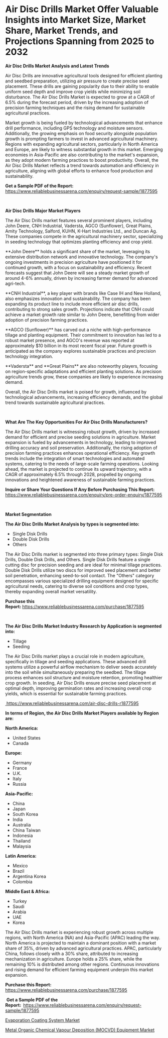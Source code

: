<p><h1>Air Disc Drills Market Offer Valuable Insights into Market Size, Market Share, Market Trends, and Projections Spanning from 2025 to 2032</h1></p><p><strong>Air Disc Drills Market Analysis and Latest Trends</strong></p>
<p><p>Air Disc Drills are innovative agricultural tools designed for efficient planting and seedbed preparation, utilizing air pressure to create precise seed placement. These drills are gaining popularity due to their ability to enable uniform seed depth and improve crop yields while minimizing soil disturbance. The Air Disc Drills Market is expected to grow at a CAGR of 6.5% during the forecast period, driven by the increasing adoption of precision farming techniques and the rising demand for sustainable agricultural practices.</p><p>Market growth is being fueled by technological advancements that enhance drill performance, including GPS technology and moisture sensors. Additionally, the growing emphasis on food security alongside population growth is prompting farmers to invest in advanced agricultural machinery. Regions with expanding agricultural sectors, particularly in North America and Europe, are likely to witness substantial growth in this market. Emerging economies in Asia-Pacific are also contributing to the market's expansion, as they adopt modern farming practices to boost productivity. Overall, the Air Disc Drills Market reflects a trend towards automation and efficiency in agriculture, aligning with global efforts to enhance food production and sustainability.</p></p>
<p><strong>Get a Sample PDF of the Report:&nbsp;</strong> <a href="https://www.reliablebusinessarena.com/enquiry/request-sample/1877595?utm_campaign=2182&utm_medium=2&utm_source=Github&utm_content=ia&utm_term=28022025&utm_id=air-disc-drills">https://www.reliablebusinessarena.com/enquiry/request-sample/1877595</a></p>
<p>&nbsp;</p>
<p><strong>Air Disc Drills Major Market Players</strong></p>
<p><p>The Air Disc Drills market features several prominent players, including John Deere, CNH Industrial, Vadersta, AGCO (Sunflower), Great Plains, Amity Technology, Salford, KUHN, K-Hart Industries Ltd., and Duncan Ag. These companies compete in the agricultural machinery sector, specializing in seeding technology that optimizes planting efficiency and crop yield.</p><p>**John Deere** holds a significant share of the market, leveraging its extensive distribution network and innovative technology. The company's ongoing investments in precision agriculture have positioned it for continued growth, with a focus on sustainability and efficiency. Recent forecasts suggest that John Deere will see a steady market growth of around 4-6% annually, driven by increasing farmer demand for advanced agri-tech.</p><p>**CNH Industrial**, a key player with brands like Case IH and New Holland, also emphasizes innovation and sustainability. The company has been expanding its product line to include more efficient air disc drills, contributing to strong sales growth. Projections indicate that CNH could achieve a market growth rate similar to John Deere, benefitting from wider adoption of precision farming practices.</p><p>**AGCO (Sunflower)** has carved out a niche with high-performance tillage and planting equipment. Their commitment to innovation has led to a robust market presence, and AGCO's revenue was reported at approximately $10 billion in its most recent fiscal year. Future growth is anticipated as the company explores sustainable practices and precision technology integration.</p><p>**Vadersta** and **Great Plains** are also noteworthy players, focusing on region-specific adaptations and efficient planting solutions. As precision agriculture trends grow, these companies are likely to experience increasing demand.</p><p>Overall, the Air Disc Drills market is poised for growth, influenced by technological advancements, increasing efficiency demands, and the global trend towards sustainable agricultural practices.</p></p>
<p>&nbsp;</p>
<p><strong>What Are The Key Opportunities For Air Disc Drills Manufacturers?</strong></p>
<p><p>The Air Disc Drills market is witnessing robust growth, driven by increased demand for efficient and precise seeding solutions in agriculture. Market expansion is fueled by advancements in technology, leading to improved drilling accuracy and soil preservation. Additionally, the rising adoption of precision farming practices enhances operational efficiency. Key growth trends include the integration of smart technologies and automated systems, catering to the needs of large-scale farming operations. Looking ahead, the market is projected to continue its upward trajectory, with a CAGR of approximately 6.5% through 2028, propelled by ongoing innovations and heightened awareness of sustainable farming practices.</p></p>
<p><strong>Inquire or Share Your Questions If Any Before Purchasing This Report:</strong> <a href="https://www.reliablebusinessarena.com/enquiry/pre-order-enquiry/1877595?utm_campaign=2182&utm_medium=2&utm_source=Github&utm_content=ia&utm_term=28022025&utm_id=air-disc-drills">https://www.reliablebusinessarena.com/enquiry/pre-order-enquiry/1877595</a></p>
<p>&nbsp;</p>
<p><strong>Market Segmentation</strong></p>
<p><strong>The Air Disc Drills Market Analysis by types is segmented into:</strong></p>
<p><ul><li>Single Disk Drills</li><li>Double Disk Drills</li><li>Others</li></ul></p>
<p><p>The Air Disc Drills market is segmented into three primary types: Single Disk Drills, Double Disk Drills, and Others. Single Disk Drills feature a single cutting disc for precision seeding and are ideal for minimal tillage practices. Double Disk Drills utilize two discs for improved seed placement and better soil penetration, enhancing seed-to-soil contact. The "Others" category encompasses various specialized drilling equipment designed for specific agricultural needs, catering to diverse soil conditions and crop types, thereby expanding overall market versatility.</p></p>
<p><strong>Purchase this Report:&nbsp;</strong><a href="https://www.reliablebusinessarena.com/purchase/1877595?utm_campaign=2182&utm_medium=2&utm_source=Github&utm_content=ia&utm_term=28022025&utm_id=air-disc-drills">https://www.reliablebusinessarena.com/purchase/1877595</a></p>
<p>&nbsp;</p>
<p><strong>The Air Disc Drills Market Industry Research by Application is segmented into:</strong></p>
<p><ul><li>Tillage</li><li>Seeding</li></ul></p>
<p><p>The Air Disc Drills market plays a crucial role in modern agriculture, specifically in tillage and seeding applications. These advanced drill systems utilize a powerful airflow mechanism to deliver seeds accurately into the soil while simultaneously preparing the seedbed. The tillage process enhances soil structure and moisture retention, promoting healthier crop growth. In seeding, Air Disc Drills ensure precise seed placement at optimal depth, improving germination rates and increasing overall crop yields, which is essential for sustainable farming practices.</p></p>
<p><a href="https://www.reliablebusinessarena.com/air-disc-drills-r1877595?utm_campaign=2182&utm_medium=2&utm_source=Github&utm_content=ia&utm_term=28022025&utm_id=air-disc-drills">&nbsp;https://www.reliablebusinessarena.com/air-disc-drills-r1877595</a></p>
<p><strong>In terms of Region, the Air Disc Drills Market Players available by Region are:</strong></p>
<p>
    <p> <strong> North America: </strong>
        <ul>
            <li>United States</li>
            <li>Canada</li>
        </ul>
        </p> 
    <p> <strong> Europe: </strong>
        <ul>
            <li>Germany</li>
            <li>France</li>
            <li>U.K.</li>
            <li>Italy</li>
            <li>Russia</li>
        </ul>
        </p> 
    <p> <strong> Asia-Pacific: </strong>
        <ul>
            <li>China</li>
            <li>Japan</li>
            <li>South Korea</li>
            <li>India</li>
            <li>Australia</li>
            <li>China Taiwan</li>
            <li>Indonesia</li>
            <li>Thailand</li>
            <li>Malaysia</li>
        </ul>
        </p> 
    <p> <strong> Latin America: </strong>
        <ul>
            <li>Mexico</li>
            <li>Brazil</li>
            <li>Argentina Korea</li>
            <li>Colombia</li>
        </ul>
        </p> 
    <p> <strong> Middle East & Africa: </strong>
        <ul>
            <li>Turkey</li>
            <li>Saudi</li>
            <li>Arabia</li>
            <li>UAE</li>
            <li>Korea</li>
        </ul>
    </p>
    </p>
<p><p>The Air Disc Drills market is experiencing robust growth across multiple regions, with North America (NA) and Asia-Pacific (APAC) leading the way. North America is projected to maintain a dominant position with a market share of 35%, driven by advanced agricultural practices. APAC, particularly China, follows closely with a 30% share, attributed to increasing mechanization in agriculture. Europe holds a 25% share, while the remaining 10% is distributed among other regions. Continuous innovations and rising demand for efficient farming equipment underpin this market expansion.</p></p>
<p><strong>Purchase this Report: </strong><a href="https://www.reliablebusinessarena.com/purchase/1877595?utm_campaign=2182&utm_medium=2&utm_source=Github&utm_content=ia&utm_term=28022025&utm_id=air-disc-drills">https://www.reliablebusinessarena.com/purchase/1877595</a></p>
<p>&nbsp;<strong>Get a Sample PDF of the Report:&nbsp;&nbsp;</strong><a href="https://www.reliablebusinessarena.com/enquiry/request-sample/1877595?utm_campaign=2182&utm_medium=2&utm_source=Github&utm_content=ia&utm_term=28022025&utm_id=air-disc-drills">https://www.reliablebusinessarena.com/enquiry/request-sample/1877595</a></p>
<p><strong></strong></p>
<p><p><a href="https://github.com/shroffuhpa/Market-Research-Report-List-1/blob/main/evaporation-coating-system-market.md?utm_campaign=2182&utm_medium=2&utm_source=Github&utm_content=ia&utm_term=28022025&utm_id=air-disc-drills">Evaporation Coating System Market</a></p><p><a href="https://github.com/pockettifere14/Market-Research-Report-List-1/blob/main/metal-organic-chemical-vapour-deposition-mocvd-equipment-market.md?utm_campaign=2182&utm_medium=2&utm_source=Github&utm_content=ia&utm_term=28022025&utm_id=air-disc-drills">Metal Organic Chemical Vapour Deposition (MOCVD) Equipment Market</a></p></p>